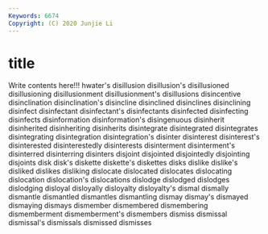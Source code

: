 ```yaml
---
Keywords: 6674
Copyright: (C) 2020 Junjie Li
---
```


# title

Write contents here!!!
hwater's 
disillusion 
disillusion's 
disillusioned 
disillusioning 
disillusionment 
disillusionment's 
disillusions 
disincentive 
disinclination
disinclination's 
disincline 
disinclined 
disinclines 
disinclining 
disinfect 
disinfectant 
disinfectant's 
disinfectants 
disinfected
disinfecting 
disinfects 
disinformation 
disinformation's 
disingenuous 
disinherit 
disinherited 
disinheriting 
disinherits 
disintegrate
disintegrated 
disintegrates 
disintegrating 
disintegration 
disintegration's 
disinter 
disinterest 
disinterest's 
disinterested 
disinterestedly
disinterests 
disinterment 
disinterment's 
disinterred 
disinterring 
disinters 
disjoint 
disjointed 
disjointedly 
disjointing
disjoints 
disk 
disk's 
diskette 
diskette's 
diskettes 
disks 
dislike 
dislike's 
disliked
dislikes 
disliking 
dislocate 
dislocated 
dislocates 
dislocating 
dislocation 
dislocation's 
dislocations 
dislodge
dislodged 
dislodges 
dislodging 
disloyal 
disloyally 
disloyalty 
disloyalty's 
dismal 
dismally 
dismantle
dismantled 
dismantles 
dismantling 
dismay 
dismay's 
dismayed 
dismaying 
dismays 
dismember 
dismembered
dismembering 
dismemberment 
dismemberment's 
dismembers 
dismiss 
dismissal 
dismissal's 
dismissals 
dismissed 
dismisses
